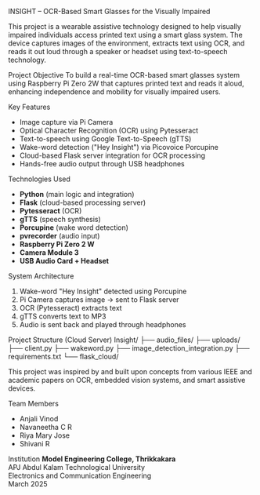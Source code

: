 INSIGHT – OCR-Based Smart Glasses for the Visually Impaired 

This project is a wearable assistive technology designed to help visually impaired individuals access printed text using a smart glass system. The device captures images of the environment, 
extracts text using OCR, and reads it out loud through a speaker or headset using text-to-speech technology.

Project Objective
To build a real-time OCR-based smart glasses system using Raspberry Pi Zero 2W that captures printed text and reads it aloud, enhancing independence and mobility for visually impaired users.

Key Features
- Image capture via Pi Camera
- Optical Character Recognition (OCR) using Pytesseract
- Text-to-speech using Google Text-to-Speech (gTTS)
- Wake-word detection ("Hey Insight") via Picovoice Porcupine
- Cloud-based Flask server integration for OCR processing
- Hands-free audio output through USB headphones

 Technologies Used
- **Python** (main logic and integration)
- **Flask** (cloud-based processing server)
- **Pytesseract** (OCR)
- **gTTS** (speech synthesis)
- **Porcupine** (wake word detection)
- **pvrecorder** (audio input)
- **Raspberry Pi Zero 2 W**
- **Camera Module 3**
- **USB Audio Card + Headset**

System Architecture
1. Wake-word "Hey Insight" detected using Porcupine
2. Pi Camera captures image → sent to Flask server
3. OCR (Pytesseract) extracts text
4. gTTS converts text to MP3
5. Audio is sent back and played through headphones

Project Structure (Cloud Server)
Insight/
├── audio_files/
├── uploads/
├── client.py
├── wakeword.py
├── image_detection_integration.py
├── requirements.txt
└── flask_cloud/   

This project was inspired by and built upon concepts from various IEEE and academic papers on OCR, embedded vision systems, and smart assistive devices.

 Team Members
- Anjali Vinod 
- Navaneetha C R   
- Riya Mary Jose  
- Shivani R 

Institution
**Model Engineering College, Thrikkakara**  
APJ Abdul Kalam Technological University  
Electronics and Communication Engineering  
March 2025

